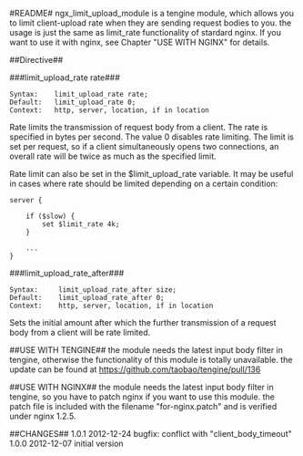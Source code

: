 #README#
ngx_limit_upload_module is a tengine module, which allows you to limit client-upload rate
when they are sending request bodies to you. the usage is just the same as limit_rate functionality
of stardard nginx. If you want to use it with nginx, see Chapter "USE WITH NGINX" for details.

##Directive##

###limit_upload_rate rate###

    Syntax:    limit_upload_rate rate;
    Default:   limit_upload_rate 0;
    Context:   http, server, location, if in location

Rate limits the transmission of request body from a client. The rate is specified in bytes per second.
The value 0 disables rate limiting. The limit is set per request, so if a client simultaneously opens
two connections, an overall rate will be twice as much as the specified limit.

Rate limit can also be set in the $limit_upload_rate variable. It may be useful in cases where rate
should be limited depending on a certain condition:

    server {

        if ($slow) {
            set $limit_rate 4k;
        }

        ...
    }

###limit_upload_rate_after###

    Syntax:     limit_upload_rate_after size;
    Default:    limit_upload_rate_after 0;
    Context:    http, server, location, if in location

Sets the initial amount after which the further transmission of a request body from a client will be rate limited.

##USE WITH TENGINE##
the module needs the latest input body filter in tengine, otherwise the functionality of this module is totally
unavailable. the update can be found at https://github.com/taobao/tengine/pull/136

##USE WITH NGINX##
the module needs the latest input body filter in tengine, so you have to patch nginx if you want to use this module.
the patch file is included with the filename "for-nginx.patch" and is verified under nginx 1.2.5.

##CHANGES##
1.0.1     2012-12-24    bugfix: conflict with "client_body_timeout"
1.0.0     2012-12-07    initial version
